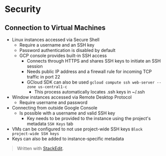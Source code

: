 # Security


## Connection to Virtual Machines

- Linux instances accessed via Secure Shell 
	- Require a username and an SSH key
	- Password authentication is disabled by default
	- GCP console provides built-in SSH access
		- Connects through HTTPS and shares SSH keys to initiate an SSH session
		- Needs public IP address and a firewall rule for incoming TCP traffic in port 22
		- GCloud SDK can also be used `gcloud compute ssh web-server --zone us-central1-c`
			- This process automatically locates .ssh keys in ~/.ssh
- Window instances accessed via Remote Desktop Protocol
	- Require username and password
- Connecting from outside Google Console
	- Is possible with a username and valid SSH key
		- Key needs to be provided to the instance using the project's metadata `SSH Keys` tab
- VMs can be configured to not use project-wide SSH keys `Block project-wide SSH keys`
- Keys can also be added to instance-specific metadata

> Written with [StackEdit](https://stackedit.io/).
<!--stackedit_data:
eyJoaXN0b3J5IjpbLTExMjk1MDE4NzRdfQ==
-->
